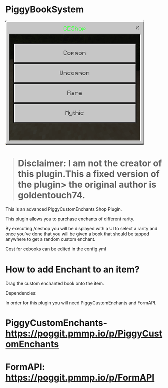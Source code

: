 # PiggyBookSystem
![PiggyBookSystem Banner](https://github.com/Bronzehail45833/PiggyBookSystem/blob/master/Capture.PNG)

> # Disclaimer: I am not the creator of this plugin.This a fixed version of the plugin> the original author is goldentouch74.

This is an advanced PiggyCustomEnchants Shop Plugin.

This plugin allows you to purchase enchants of different rarity.

By executing /ceshop you will be displayed with a UI to select a rarity and once you've done that you will be given a book that should be tapped anywhere to get a random custom enchant.
 
Cost for cebooks can be edited in the config.yml

# How to add Enchant to an item?

Drag the custom enchanted book onto the item.

Dependencies:

In order for this plugin you will need PiggyCustomEnchants and FormAPI.

# PiggyCustomEnchants- https://poggit.pmmp.io/p/PiggyCustomEnchants

# FormAPI: https://poggit.pmmp.io/p/FormAPI
